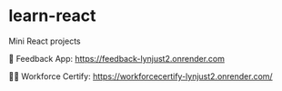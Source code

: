 # learn-react
Mini React projects

💬 Feedback App: https://feedback-lynjust2.onrender.com

🙋‍♂️ Workforce Certify: https://workforcecertify-lynjust2.onrender.com/
